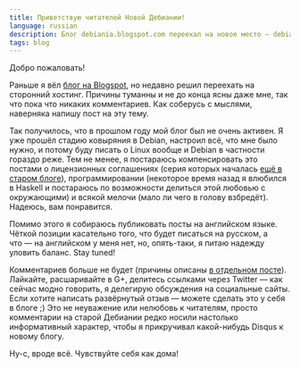 ```yaml
---
title: Приветствую читателей Новой Дебиании!
language: russian
description: Блог debiania.blogspot.com переехал на новое место — debiania.in.ua.
tags: blog
---
```


Добро пожаловать!

Раньше я вёл [блог на Blogspot](http://debiania.blogspot.com), но недавно решил
переехать на сторонний хостинг. Причины туманны и не до конца ясны даже мне,
так что пока что никаких комментариев. Как соберусь с мыслями, наверняка напишу
пост на эту тему.

Так получилось, что в прошлом году мой блог был не очень активен. Я уже прошёл
стадию ковыряния в Debian, настроил всё, что мне было нужно, и потому буду
писать о Linux вообще и Debian в частности гораздо реже. Тем не менее, я
постараюсь компенсировать это постами о лицензионных соглашениях (серия которых
началась [ещё в старом блоге](http://debiania.blogspot.com/search/label/EULA)),
программировании (некоторое время назад я влюбился в Haskell и постараюсь по
возможности делиться этой любовью с окружающими) и всякой мелочи (мало ли чего
в голову взбредёт). Надеюсь, вам понравится.

Помимо этого я собираюсь публиковать посты на английском языке. Чёткой позиции
касательно того, что будет писаться на русском, а что — на английском у меня
нет, но, опять-таки, я питаю надежду уловить баланс. Stay tuned!

Комментариев больше не будет (причины описаны [в отдельном посте][comments]).
Лайкайте, расшаривайте в G+, делитесь ссылками через Twitter — как сейчас модно
говорить, я делегирую обсуждения на социальные сайты. Если хотите написать
развёрнутый отзыв — можете сделать это у себя в блоге ;) Это не неуважение или
нелюбовь к читателям, просто комментарии на старой Дебиании редко носили
настолько информативный характер, чтобы я прикручивал какой-нибудь Disqus к
новому блогу.

Ну-с, вроде всё. Чувствуйте себя как дома!

[comments]: http://debiania.in.ua/posts/2012-03-21-why-no-comments.html "Why no comments?"

